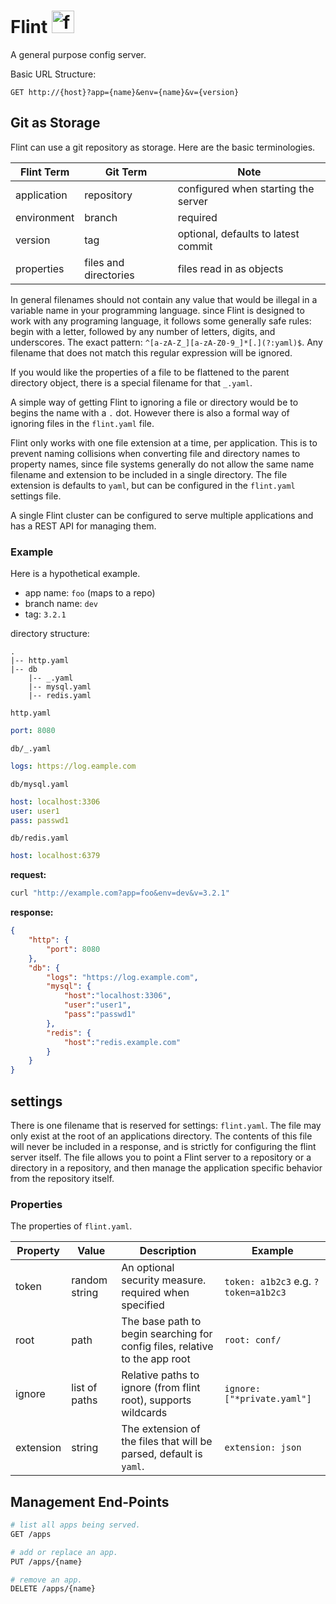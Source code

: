 
# Flint <img src="https://static.wikia.nocookie.net/minecraft/images/6/67/FlintNew.png" alt="flint" width="36"/>


A general purpose config server.

Basic URL Structure:

```
GET http://{host}?app={name}&env={name}&v={version}
```



## Git as Storage

Flint can use a git repository as storage. Here are the basic terminologies.

| Flint Term  | Git Term              | Note                                |
| ----------- | --------------------- | ----------------------------------- |
| application | repository            | configured when starting the server |
| environment | branch                | required                            |
| version     | tag                   | optional, defaults to latest commit |
| properties  | files and directories | files read in as objects            |

In general filenames should not contain any value that would be illegal in a variable name in your programming language. since Flint is designed to work with any programing language, it follows some generally safe rules: begin with a letter, followed by any number of letters, digits, and underscores. The exact pattern: `^[a-zA-Z_][a-zA-Z0-9_]*[.](?:yaml)$`. Any filename that does not match this regular expression will be ignored.

If you would like the properties of a file to be flattened to the parent directory object, there is a special filename for that `_.yaml`. 

A simple way of getting Flint to ignoring a file or directory would be to begins the name with a `.` dot. However there is also a formal way of ignoring files in the `flint.yaml` file.

Flint only works with one file extension at a time, per application. This is to prevent naming collisions when converting file and directory names to property names, since file systems generally do not allow the same name filename and extension to be included in a single directory. The file extension is defaults to `yaml`, but can be configured in the `flint.yaml` settings file.

A single Flint cluster can be configured to serve multiple applications and has a REST API for managing them.

### Example

Here is a hypothetical example.

- app name: `foo` (maps to a repo)
- branch name: `dev`
- tag: `3.2.1`


directory structure:

```
.
|-- http.yaml
|-- db
    |-- _.yaml
    |-- mysql.yaml
    |-- redis.yaml
```

`http.yaml`

```yaml
port: 8080
```

`db/_.yaml`

```yaml
logs: https://log.eample.com
```


`db/mysql.yaml`

```yaml
host: localhost:3306
user: user1
pass: passwd1
```

`db/redis.yaml`

```yaml
host: localhost:6379
```



**request:**

```bash
curl "http://example.com?app=foo&env=dev&v=3.2.1"
```

**response:**

```json
{
    "http": {
        "port": 8080
    },
    "db": {
        "logs": "https://log.example.com",
        "mysql": {
            "host":"localhost:3306",
            "user":"user1",
            "pass":"passwd1"
        },
        "redis": {
            "host":"redis.example.com"
        }
    }
}
```

## settings

There is one filename that is reserved for settings: `flint.yaml`. The file may only exist at the root of an applications directory. The contents of this file will never be included in a response, and is strictly for configuring the flint server itself. The file allows you to point a Flint server to a repository or a directory in a repository, and then manage the application specific behavior from the repository itself.

### Properties

The properties of `flint.yaml`.

| Property  | Value         | Description                                                                 | Example                              |
| --------- | ------------- | --------------------------------------------------------------------------- | ------------------------------------ |
| token     | random string | An optional security measure. required when specified                       | `token: a1b2c3` e.g. `?token=a1b2c3` |
| root      | path          | The base path to begin searching for config files, relative to the app root | `root: conf/`                        |
| ignore    | list of paths | Relative paths to ignore (from flint root), supports wildcards              | `ignore: ["*private.yaml"]`          |
| extension | string        | The extension of the files that will be parsed, default is `yaml`.          | `extension: json`                    |

## Management End-Points


```bash
# list all apps being served.
GET /apps

# add or replace an app.
PUT /apps/{name}

# remove an app.
DELETE /apps/{name}
```